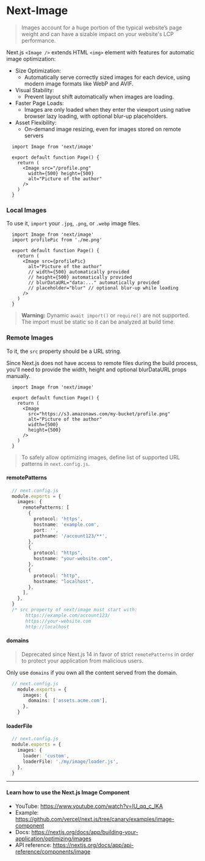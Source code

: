 # Next-Image

> Images account for a huge portion of the typical website’s page weight and can have a sizable impact on your website's LCP performance.

Next.js `<Image />` extends HTML `<img>` element with features for automatic image optimization:
+ Size Optimization:
  - Automatically serve correctly sized images for each device, using modern image formats like WebP and AVIF.
+ Visual Stability:
  - Prevent layout shift automatically when images are loading.
+ Faster Page Loads:
  - Images are only loaded when they enter the viewport using native browser lazy loading, with optional blur-up placeholders.
+ Asset Flexibility:
  - On-demand image resizing, even for images stored on remote servers

```tsx
  import Image from 'next/image'
 
  export default function Page() {
    return (
      <Image src="/profile.png"
        width={500} height={500}
        alt="Picture of the author"
      />
    )
  }
```

### Local Images

To use it, `import` your `.jpg`, `.png`, or `.webp` image files.

```tsx
  import Image from 'next/image'
  import profilePic from './me.png'
 
  export default function Page() {
    return (
      <Image src={profilePic}
        alt="Picture of the author"
        // width={500} automatically provided
        // height={500} automatically provided
        // blurDataURL="data:..." automatically provided
        // placeholder="blur" // optional blur-up while loading
      />
    )
  }
```

> **Warning:** Dynamic `await import()` or `require()` are not supported.
> The import must be static so it can be analyzed at build time.

### Remote Images

To it, the `src` property should be a URL string.

Since Next.js does not have access to remote files during the build process, you'll need to provide the width, height and optional blurDataURL props manually.

```tsx
  import Image from 'next/image'
 
  export default function Page() {
    return (
      <Image
        src="https://s3.amazonaws.com/my-bucket/profile.png"
        alt="Picture of the author"
        width={500}
        height={500}
      />
    )
  }
```

> To safely allow optimizing images, define list of supported URL patterns in `next.config.js`. 

#### remotePatterns

```ts
  // next.config.js
  module.exports = {
    images: {
      remotePatterns: [
        {
          protocol: 'https',
          hostname: 'example.com',
          port: '',
          pathname: '/account123/**',
        },
        {
          protocol: "https",
          hostname: "your-website.com",
        },
        {
          protocol: "http",
          hostname: "localhost",
        },
      ],
    },
  }
  /* src property of next/image must start with:
       https://example.com/account123/
       https://your-website.com
       http://localhost
```

#### domains
> Deprecated since Next.js 14 in favor of strict `remotePatterns` in order to protect your application from malicious users. 

Only use `domains` if you own all the content served from the domain.

```ts
  // next.config.js
    module.exports = {
      images: {
        domains: ['assets.acme.com'],
      },
    }
```

#### loaderFile

```ts
  // next.config.js
  module.exports = {
    images: {
      loader: 'custom',
      loaderFile: './my/image/loader.js',
    },
  }
```





- - -

#### Learn how to use the Next.js Image Component

* YouTube: https://www.youtube.com/watch?v=IU_qq_c_lKA
* Example: https://github.com/vercel/next.js/tree/canary/examples/image-component
* Docs: https://nextjs.org/docs/app/building-your-application/optimizing/images
* API reference: https://nextjs.org/docs/app/api-reference/components/image
